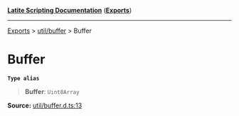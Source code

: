 [**Latite Scripting Documentation**](../../README.md) ([**Exports**](../../exports.md))

---

[Exports](../../exports.md) > [util/buffer](../index.md) > Buffer

# Buffer

**`Type alias`**

> **Buffer**: `Uint8Array`

**Source:** [util/buffer.d.ts:13](https://github.com/LatiteScripting/latitescripting.github.io/blob/d29f363/definitions/util/buffer.d.ts#L13)

